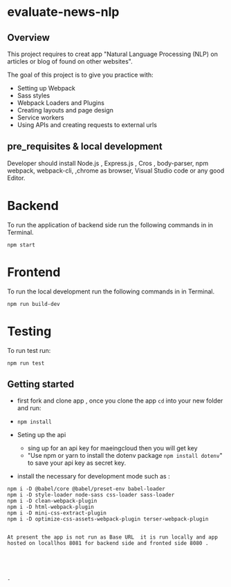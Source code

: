 # evaluate-news-nlp

## Overview
This project requires to creat app "Natural Language Processing (NLP) on articles or blog
of found on other websites". 
 
The goal of this project is to give you practice with:
- Setting up Webpack
- Sass styles
- Webpack Loaders and Plugins
- Creating layouts and page design
- Service workers
- Using APIs and creating requests to external urls
 
## pre_requisites & local development

Developer should install Node.js , Express.js , Cros , body-parser, npm 
 webpack, webpack-cli,  ,chrome as browser, Visual Studio code or any good Editor.
# Backend 
To run the application of backend side run the following commands in in Terminal.
```
npm start 
``` 
# Frontend 
To run the local development run the following commands in in Terminal.
```
npm run build-dev
```
# Testing 
To run  test  run:
```
npm run test
```

## Getting started
*  first fork and  clone app , once you clone the app `cd` into your new folder and run:
- `npm install`
*  Seting up the api  
   * sing up for  an api key for maeingcloud then you will get key  
   *  "Use npm or yarn to install the dotenv package ```npm install dotenv```" to save     your api key as secret key.

* install the necessary for development mode such as :
```
npm i -D @babel/core @babel/preset-env babel-loader
npm i -D style-loader node-sass css-loader sass-loader
npm i -D clean-webpack-plugin
npm i -D html-webpack-plugin
npm i -D mini-css-extract-plugin
npm i -D optimize-css-assets-webpack-plugin terser-webpack-plugin

 
At present the app is not run as Base URL  it is run locally and app hosted on locallhos 8081 for backend side and fronted side 8080 .
 
  



- 
 